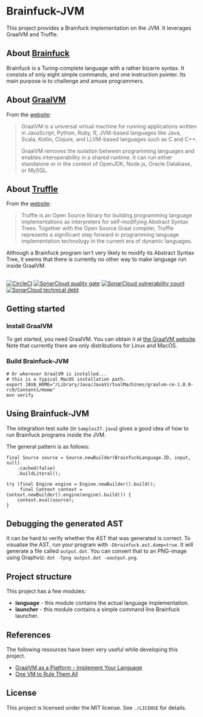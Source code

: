 # Brainfuck-JVM
This project provides a Brainfuck implementation on the JVM.
It leverages GraalVM and Truffle.

## About [Brainfuck](https://en.wikipedia.org/wiki/Brainfuck)
Brainfuck is a Turing-complete language with a rather bizarre syntax.
It consists of only eight simple commands, and one instruction pointer.
Its main purpose is to challenge and amuse programmers.

## About [GraalVM](https://www.graalvm.org/)
From the [website](https://www.graalvm.org/):

> GraalVM is a universal virtual machine for running applications written in JavaScript, Python, Ruby, R, JVM-based languages like Java, Scala, Kotlin, Clojure, and LLVM-based languages such as C and C++. 
>
> GraalVM removes the isolation between programming languages and enables interoperability in a shared runtime. It can run either standalone or in the context of OpenJDK, Node.js, Oracle Database, or MySQL. 

## About [Truffle](https://github.com/oracle/graal/tree/master/truffle)
From the [website]():

> Truffle is an Open Source library for building programming language implementations as interpreters for self-modifying Abstract Syntax Trees. Together with the Open Source Graal compiler, Truffle represents a significant step forward in programming language implementation technology in the current era of dynamic languages.

Although a Brainfuck program isn't very likely to modify its Abstract Syntax Tree, it seems that there is currently no other way to make language run inside GraalVM.

## 
[![CircleCI](https://circleci.com/gh/mthmulders/brainfuck-jvm.svg?style=svg)](https://circleci.com/gh/mthmulders/brainfuck-jvm)
[![SonarCloud quality gate](https://sonarcloud.io/api/project_badges/measure?project=mthmulders_brainfuck-jvm&metric=alert_status)](https://sonarcloud.io/dashboard?id=mthmulders_brainfuck-jvm)
[![SonarCloud vulnerability count](https://sonarcloud.io/api/project_badges/measure?project=mthmulders_brainfuck-jvm&metric=vulnerabilities)](https://sonarcloud.io/dashboard?id=mthmulders_brainfuck-jvm)
[![SonarCloud technical debt](https://sonarcloud.io/api/project_badges/measure?project=mthmulders_brainfuck-jvm&metric=sqale_index)](https://sonarcloud.io/dashboard?id=mthmulders_brainfuck-jvm)

## Getting started

### Install GraalVM
To get started, you need GraalVM.
You can obtain it at [the GraalVM website](https://www.graalvm.org/downloads/).
Note that currently there are only distributions for Linux and MacOS.

### Build Brainfuck-JVM

    # Or wherever GraalVM is installed...
    # this is a typical MacOS installation path.
    export JAVA_HOME="/Library/Java/JavaVirtualMachines/graalvm-ce-1.0.0-rc9/Contents/Home"
    mvn verify
    
## Using Brainfuck-JVM
The integration test suite (in `SamplesIT.java`) gives a good idea of how to run Brainfuck programs inside the JVM.

The general pattern is as follows:

    final Source source = Source.newBuilder(BrainfuckLanguage.ID, input, null)
        .cached(false)
        .buildLiteral();
    
    try (final Engine engine = Engine.newBuilder().build();
         final Context context = Context.newBuilder().engine(engine).build()) {
        context.eval(source);
    }

## Debugging the generated AST
It can be hard to verify whether the AST that was generated is correct.
To visualise the AST, run your program with `-Dbrainfuck.ast.dump=true`.
It will generate a file called `output.dot`.
You can convert that to an PNG-image using Graphviz: `dot -Tpng output.dot -ooutput.png`.

## Project structure
This project has a few modules:
* **language** - this module contains the actual language implementation.
* **launcher** - this module contains a simple command line Brainfuck launcher.

## References
The following resources have been very useful while developing this project.

* [GraalVM as a Platform - Implement Your Language](https://www.graalvm.org/docs/graalvm-as-a-platform/implement-language/)
* [One VM to Rule Them All](https://lafo.ssw.uni-linz.ac.at/pub/papers/2016_PLDI_Truffle.pdf)

## License
This project is licensed under the MIT license.
See `./LICENSE` for details.